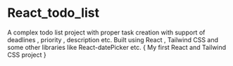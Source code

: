 # React_todo_list
A complex todo list project with proper task creation with support of deadlines , priority , description etc. Built using React , Tailwind CSS and some other libraries like React-datePicker etc.  { My first React and Tailwind CSS project } 
